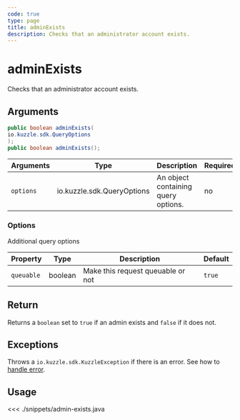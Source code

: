 ```yaml
---
code: true
type: page
title: adminExists
description: Checks that an administrator account exists.
---
```


# adminExists



Checks that an administrator account exists.

## Arguments

```java
public boolean adminExists(
io.kuzzle.sdk.QueryOptions
);
public boolean adminExists();
```

| Arguments | Type                       | Description                         | Required |
| --------- | -------------------------- | ----------------------------------- | -------- |
| `options` | io.kuzzle.sdk.QueryOptions | An object containing query options. | no       |

### **Options**

Additional query options

| Property   | Type    | Description                       | Default |
| ---------- | ------- | --------------------------------- | ------- |
| `queuable` | boolean | Make this request queuable or not | `true`  |

## Return

Returns a `boolean` set to `true` if an admin exists and `false` if it does not.

## Exceptions

Throws a `io.kuzzle.sdk.KuzzleException` if there is an error. See how to [handle error](/sdk/java/1/essentials/error-handling).

## Usage

<<< ./snippets/admin-exists.java
